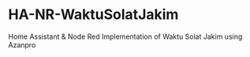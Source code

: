 # HA-NR-WaktuSolatJakim
Home Assistant &amp; Node Red Implementation of Waktu Solat Jakim using Azanpro
